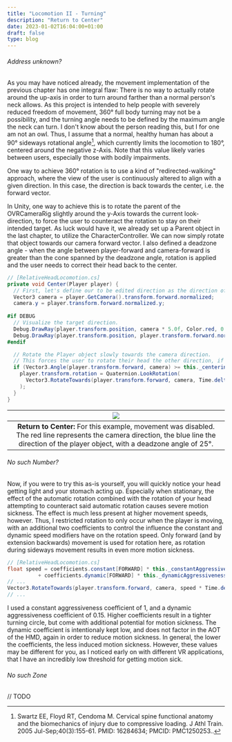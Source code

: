 ```yaml
---
title: "Locomotion II - Turning"
description: "Return to Center"
date: 2023-01-02T16:04:00+01:00
draft: false
type: blog
---
```


###### Address unknown?
[^2]: For the best reading experience: https://www.youtube.com/watch?v=LZmUfUBqE-s

As you may have noticed already, the movement implementation of the previous chapter has one integral flaw: There is no way to actually rotate around the up-axis in order to turn around farther than a normal person's neck allows. As this project is intended to help people with severely reduced freedom of movement, 360° full body turning may not be a possibility, and the turning angle needs to be defined by the maximum angle the neck can turn. I don't know about the person reading this, but I for one am not an owl. Thus, I assume that a normal, healthy human has about a 90° sideways rotational angle[^1], which currently limits the locomotion to 180°, centered around the negative z-Axis. Note that this value likely varies between users, especially those with bodily impairments.

[^1]: Swartz EE, Floyd RT, Cendoma M. Cervical spine functional anatomy and the biomechanics of injury due to compressive loading. J Athl Train. 2005 Jul-Sep;40(3):155-61. PMID: 16284634; PMCID: PMC1250253..

One way to achieve 360° rotation is to use a kind of "redirected-walking" approach, where the view of the user is continuously altered to align with a given direction. In this case, the direction is back towards the center, i.e. the forward vector.

In Unity, one way to achieve this is to rotate the parent of the OVRCameraRig slightly around the y-Axis towards the current look-direction, to force the user to counteract the rotation to stay on their intended target. As luck would have it, we already set up a Parent object in the last chapter, to utilize the CharacterController. We can now simply rotate that object towards our camera forward vector. I also defined a deadzone angle - when the angle between player-forward and camera-forward is greater than the cone spanned by the deadzone angle, rotation is applied and the user needs to correct their head back to the center.

```cs
// [RelativeHeadLocomotion.cs]
private void Center(Player player) {
  // First, let's define our to be edited direction as the direction of the camera
  Vector3 camera = player.GetCamera().transform.forward.normalized;
  camera.y = player.transform.forward.normalized.y;
  
#if DEBUG
  // Visualize the target direction.
  Debug.DrawRay(player.transform.position, camera * 5.0f, Color.red, 0.0f);
  Debug.DrawRay(player.transform.position, player.transform.forward.normalized * 5.0f, Color.blue, 0.0f);
#endif

  // Rotate the Player object slowly towards the camera direction.
  // This forces the user to rotate their head the other direction, if they want to stay on their target.
  if (Vector3.Angle(player.transform.forward, camera) >= this._centeringDeadzoneAngle) {
    player.transform.rotation = Quaternion.LookRotation(
      Vector3.RotateTowards(player.transform.forward, camera, Time.deltaTime, 0.0f)
    );
  }
}
```

| ![](return-to-center-without-smooting2.gif) |
|:--:|
| <b>Return to Center:</b> For this example, movement was disabled. The red line represents the camera direction, the blue line the direction of the player object, with a deadzone angle of 25°.|


###### No such Number?

Now, if you were to try this as-is yourself, you will quickly notice your head getting light and your stomach acting up. Especially when stationary, the effect of the automatic rotation combined with the rotation of your head attempting to counteract said automatic rotation causes severe motion sickness. The effect is much less present at higher movement speeds, however. Thus, I restricted rotation to only occur when the player is moving, with an additional two coefficients to control the influence the constant and dynamic speed modifiers have on the rotation speed. Only forward (and by extension backwards) movement is used for rotation here, as rotation during sideways movement results in even more motion sickness.

```cs
// [RelativeHeadLocomotion.cs]
float speed = coefficients.constant[FORWARD] * this._constantAggressivenessCoefficient 
          + coefficients.dynamic[FORWARD] * this._dynamicAggressivenessCoefficient;
// ...
Vector3.RotateTowards(player.transform.forward, camera, speed * Time.deltaTime, 0.0f)
// ...
```

I used a constant aggressiveness coefficient of 1, and a dynamic aggressiveness coefficient of 0.15. Higher coefficients result in a tighter turning circle, but come with additional potential for motion sickness. The dynamic coefficient is intentionaly kept low, and does not factor in the AOT of the HMD, again in order to reduce motion sickness. In general, the lower the coefficients, the less induced motion sickness. However, these values may be different for you, as I noticed early on with different VR applications, that I have an incredibly low threshold for getting motion sick.

###### No such Zone
// TODO